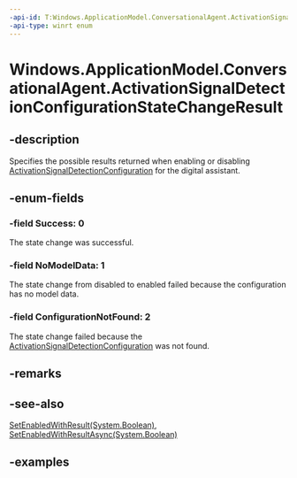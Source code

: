 ```yaml
---
-api-id: T:Windows.ApplicationModel.ConversationalAgent.ActivationSignalDetectionConfigurationStateChangeResult
-api-type: winrt enum
---
```


# Windows.ApplicationModel.ConversationalAgent.ActivationSignalDetectionConfigurationStateChangeResult

<!--
public enum ActivationSignalDetectionConfigurationStateChangeResult
-->

## -description

Specifies the possible results returned when enabling or disabling [ActivationSignalDetectionConfiguration](activationsignaldetectionconfiguration.md) for the digital assistant.

## -enum-fields

### -field Success: 0

The state change was successful.

### -field NoModelData: 1

The state change from disabled to enabled failed because the configuration has no model data.

### -field ConfigurationNotFound: 2

The state change failed because the [ActivationSignalDetectionConfiguration](activationsignaldetectionconfiguration.md) was not found.

## -remarks

## -see-also

[SetEnabledWithResult(System.Boolean)](activationsignaldetectionconfiguration_setenabledwithresult_1176849337.md), [SetEnabledWithResultAsync(System.Boolean)](activationsignaldetectionconfiguration_setenabledwithresultasync_1777466107.md)

## -examples
